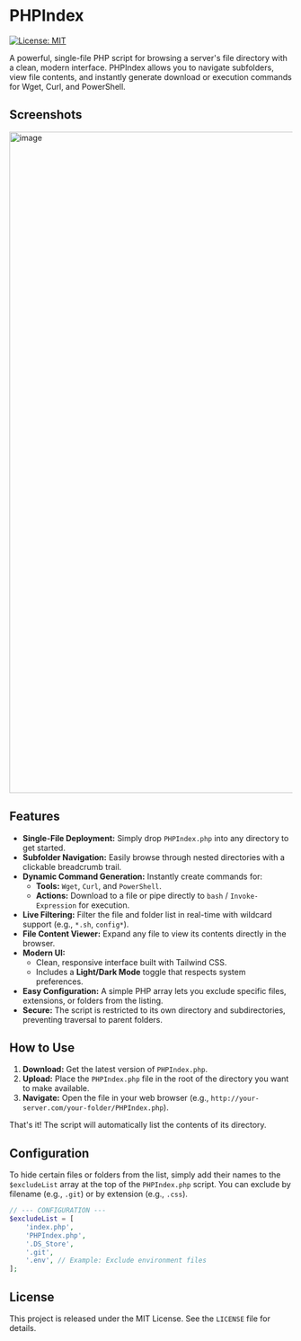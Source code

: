 # PHPIndex

[![License: MIT](https://img.shields.io/badge/License-MIT-yellow.svg)](https://opensource.org/licenses/MIT)

A powerful, single-file PHP script for browsing a server's file directory with a clean, modern interface. PHPIndex allows you to navigate subfolders, view file contents, and instantly generate download or execution commands for Wget, Curl, and PowerShell.

## Screenshots

<img width="1871" height="1177" alt="image" src="https://github.com/user-attachments/assets/e3ed8fb1-6492-4925-aa2a-b833af9a972a" />

## Features

* **Single-File Deployment:** Simply drop `PHPIndex.php` into any directory to get started.
* **Subfolder Navigation:** Easily browse through nested directories with a clickable breadcrumb trail.
* **Dynamic Command Generation:** Instantly create commands for:
    * **Tools:** `Wget`, `Curl`, and `PowerShell`.
    * **Actions:** Download to a file or pipe directly to `bash` / `Invoke-Expression` for execution.
* **Live Filtering:** Filter the file and folder list in real-time with wildcard support (e.g., `*.sh`, `config*`).
* **File Content Viewer:** Expand any file to view its contents directly in the browser.
* **Modern UI:**
    * Clean, responsive interface built with Tailwind CSS.
    * Includes a **Light/Dark Mode** toggle that respects system preferences.
* **Easy Configuration:** A simple PHP array lets you exclude specific files, extensions, or folders from the listing.
* **Secure:** The script is restricted to its own directory and subdirectories, preventing traversal to parent folders.

## How to Use

1.  **Download:** Get the latest version of `PHPIndex.php`.
2.  **Upload:** Place the `PHPIndex.php` file in the root of the directory you want to make available.
3.  **Navigate:** Open the file in your web browser (e.g., `http://your-server.com/your-folder/PHPIndex.php`).

That's it! The script will automatically list the contents of its directory.

## Configuration

To hide certain files or folders from the list, simply add their names to the `$excludeList` array at the top of the `PHPIndex.php` script. You can exclude by filename (e.g., `.git`) or by extension (e.g., `.css`).

```php
// --- CONFIGURATION ---
$excludeList = [
    'index.php',
    'PHPIndex.php',
    '.DS_Store',
    '.git',
    '.env', // Example: Exclude environment files
];
```

## License

This project is released under the MIT License. See the `LICENSE` file for details.

